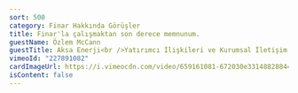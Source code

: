 ```yaml
---
sort: 500
category: Finar Hakkında Görüşler
title: Finar'la çalışmaktan son derece memnunum.
guestName: Özlem McCann
guestTitle: Aksa Enerji<br />Yatırımcı İlişkileri ve Kurumsal İletişim Eski Direktörü
vimeoId: "227891082"
cardImageUrl: https://i.vimeocdn.com/video/659161081-672030e331488288440f9f6be17f1aff96a4610ef561f68ae7d9b92ffdd2cfb8-d.jpg?mw=535&mh=301
isContent: false
---
```

